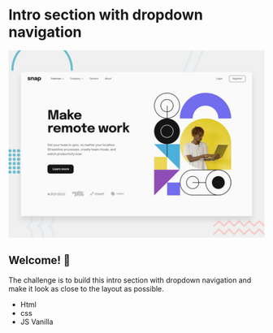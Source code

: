 # Intro section with dropdown navigation

![Design preview for the Intro section with dropdown navigation coding challenge](./design/desktop-preview.jpg)

## Welcome! 👋
The challenge is to build this intro section with dropdown navigation and make it look as close to the layout as possible.

- Html
- css
- JS Vanilla
